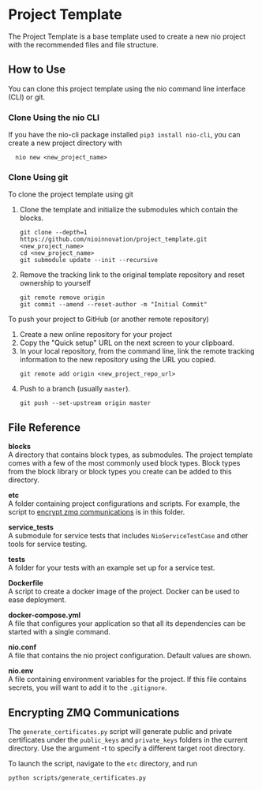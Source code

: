 # Project Template

The Project Template is a base template used to create a new nio project with the recommended files and file structure.

## How to Use

  You can clone this project template using the nio command line interface (CLI) or git.

### Clone Using the nio CLI

  If you have the nio-cli package installed `pip3 install nio-cli`, you can create a new project directory with

  ```
    nio new <new_project_name>
  ```

### Clone Using git

To clone the project template using git
1. Clone the template and initialize the submodules which contain the blocks.
    ```
    git clone --depth=1 https://github.com/nioinnovation/project_template.git <new_project_name>
    cd <new_project_name>
    git submodule update --init --recursive
    ```
1. Remove the tracking link to the original template repository and reset ownership to yourself
    ```
    git remote remove origin
    git commit --amend --reset-author -m "Initial Commit"
    ```
To push your project to GitHub (or another remote repository)

1. Create a new online repository for your project
1. Copy the "Quick setup" URL on the next screen to your clipboard.
1. In your local repository, from the command line, link the remote tracking information to the new repository using the URL you copied.
    ```
    git remote add origin <new_project_repo_url>
    ```
1. Push to a branch (usually `master`).
    ```
    git push --set-upstream origin master
    ```

## File Reference

**blocks**<br>A directory that contains block types, as submodules. The project template comes with a few of the most commonly used block types. Block types from the block library or block types you create can be added to this directory.

**etc**
<br>A folder containing project configurations and scripts. For example, the script to [encrypt zmq communications](#encrypting-zmq-communications) is in this folder.

**service_tests**<br>A submodule for service tests that includes `NioServiceTestCase` and other tools for service testing.

**tests**<br>A folder for your tests with an example set up for a service test.

**Dockerfile**<br>A script to create a docker image of the project. Docker can be used to ease deployment.

**docker-compose.yml**<br>A file that configures your application so that all its dependencies can be started with a single command.

**nio.conf**<br>A file that contains the nio project configuration. Default values are shown.

**nio.env**<br>A file containing environment variables for the project. If this file contains secrets, you will want to add it to the `.gitignore`.

## Encrypting ZMQ Communications

The `generate_certificates.py` script will generate public and private
certificates under the `public_keys` and `private_keys` folders in the current
directory. Use the argument -t to specify a different target root directory.

To launch the script, navigate to the `etc` directory, and run

```
python scripts/generate_certificates.py
```
